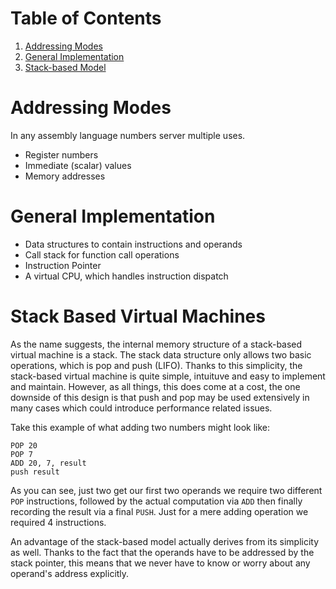 # Table of Contents
1. [Addressing Modes](#%20Addressing%20Modes)
2. [General Implementation](#%20General%20Implementation)
3. [Stack-based Model](#%20Stack%20Based%20Virtual%20Machines)

# Addressing Modes
In any assembly language numbers server multiple uses.

- Register numbers
- Immediate (scalar) values
- Memory addresses

# General Implementation
- Data structures to contain instructions and operands
- Call stack for function call operations
- Instruction Pointer
- A virtual CPU, which handles instruction dispatch

# Stack Based Virtual Machines
As the name suggests, the internal memory structure of a stack-based virtual machine is a stack. The stack data structure only allows two basic operations, which is pop and push (LIFO). Thanks to this simplicity, the stack-based virtual machine is quite simple, intuituve and easy to implement and maintain. However, as all things, this does come at a cost, the one downside of this design is that push and pop may be used extensively in many cases which could introduce performance related issues.

Take this example of what adding two numbers might look like:
```
POP 20
POP 7
ADD 20, 7, result
push result
```
As you can see, just two get our first two operands we require two different `POP` instructions, followed by the actual computation via `ADD` then finally recording the result via a final `PUSH`. Just for a mere adding operation we required 4 instructions.

An advantage of the stack-based model actually derives from its simplicity as well. Thanks to the fact that the operands have to be addressed by the stack pointer, this means that we never have to know or worry about any operand's address explicitly.